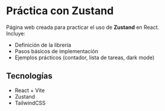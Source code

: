 # Práctica con Zustand

Página web creada para practicar el uso de **Zustand** en React.  
Incluye:
- Definición de la librería  
- Pasos básicos de implementación  
- Ejemplos prácticos (contador, lista de tareas, dark mode)  

## Tecnologías
- React + Vite  
- Zustand  
- TailwindCSS  